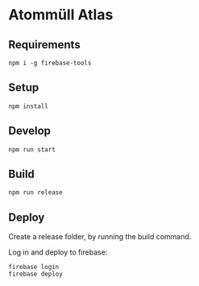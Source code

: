 # Atommüll Atlas

## Requirements

    npm i -g firebase-tools

## Setup

    npm install
    
## Develop

    npm run start
    
## Build

    npm run release
    
## Deploy

Create a release folder, by running the build command.

Log in and deploy to firebase:

    firebase login
    firebase deploy
